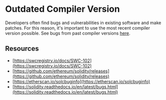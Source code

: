 # Outdated Compiler Version

Developers often find bugs and vulnerabilities in existing software and make patches. For this reason, it's important to use the most recent compiler version possible. See bugs from past compiler versions [here](https://solidity.readthedocs.io/en/latest/bugs.html).

## Resources

* [https://swcregistry.io/docs/SWC-102](https://swcregistry.io/docs/SWC-102)
* [https://github.com/ethereum/solidity/releases](https://github.com/ethereum/solidity/releases)
* [https://etherscan.io/solcbuginfo](https://etherscan.io/solcbuginfo)
* [https://solidity.readthedocs.io/en/latest/bugs.html](https://solidity.readthedocs.io/en/latest/bugs.html)

